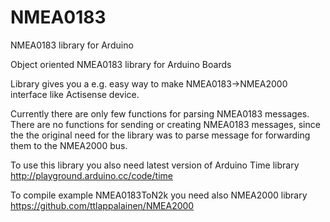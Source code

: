 # NMEA0183
NMEA0183 library for Arduino

Object oriented NMEA0183 library for Arduino Boards

Library gives you a e.g. easy way to make NMEA0183->NMEA2000 interface like Actisense device.

Currently there are only few functions for parsing NMEA0183 messages. There are no
functions for sending or creating NMEA0183 messages, since the the original need for the
library was to parse message for forwarding them to the NMEA2000 bus.

To use this library you also need latest version of Arduino Time library http://playground.arduino.cc/code/time

To compile example NMEA0183ToN2k you need also NMEA2000 library https://github.com/ttlappalainen/NMEA2000

